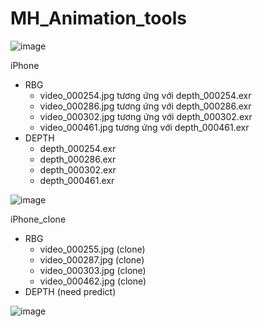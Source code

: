 # MH_Animation_tools

![image](https://github.com/SlimeVRX/MH_Animation_tools/assets/99313947/89774a07-4e33-4d5d-8dd6-63fc30d6a431)

iPhone
- RBG
  - video_000254.jpg tương ứng với depth_000254.exr
  - video_000286.jpg tương ứng với depth_000286.exr
  - video_000302.jpg tương ứng với depth_000302.exr
  - video_000461.jpg tương ứng với depth_000461.exr
- DEPTH
  - depth_000254.exr
  - depth_000286.exr
  - depth_000302.exr
  - depth_000461.exr
    
![image](https://github.com/SlimeVRX/MH_Animation_tools/assets/99313947/e189ae56-d329-4cf8-8619-1d4cfff3081f)

iPhone_clone
- RBG
  - video_000255.jpg (clone)
  - video_000287.jpg (clone)
  - video_000303.jpg (clone)
  - video_000462.jpg (clone)
- DEPTH (need predict)
  
![image](https://github.com/SlimeVRX/MH_Animation_tools/assets/99313947/52fa12c5-7534-43f4-bba5-b24c86614283)


